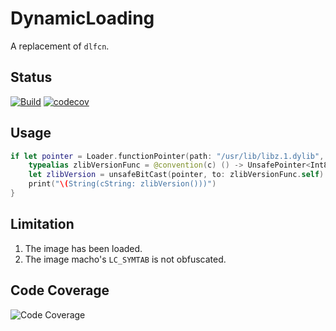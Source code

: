 # DynamicLoading

A replacement of `dlfcn`.

## Status

[![Build](https://github.com/L1MeN9Yu/DynamicLoading/actions/workflows/Build.yml/badge.svg)](https://github.com/L1MeN9Yu/DynamicLoading/actions/workflows/Build.yml)
[![codecov](https://codecov.io/gh/L1MeN9Yu/DynamicLoading/branch/main/graph/badge.svg?token=AW22MYW1SY)](https://codecov.io/gh/L1MeN9Yu/DynamicLoading)

## Usage

```swift
if let pointer = Loader.functionPointer(path: "/usr/lib/libz.1.dylib", symbol: "_zlibVersion") {
    typealias zlibVersionFunc = @convention(c) () -> UnsafePointer<Int8>
    let zlibVersion = unsafeBitCast(pointer, to: zlibVersionFunc.self)
    print("\(String(cString: zlibVersion()))")
}
```

## Limitation

1. The image has been loaded.
2. The image macho's `LC_SYMTAB` is not obfuscated.

## Code Coverage

![Code Coverage](https://codecov.io/gh/L1MeN9Yu/DynamicLoading/branch/main/graphs/sunburst.svg)
